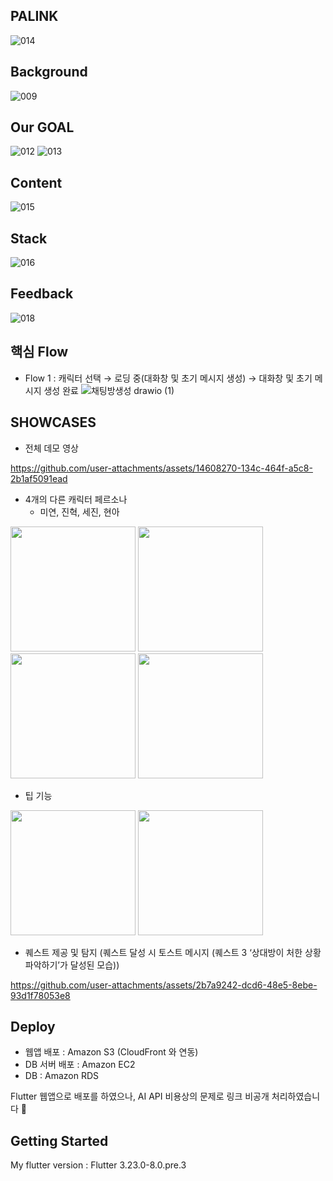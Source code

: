## PALINK 
![014](https://github.com/aengzu/palink_v2/assets/102356873/dbaf5178-7f2d-4fe7-8434-204332f6fef0)

## Background

![009](https://github.com/aengzu/palink_v2/assets/102356873/129ba3de-a3a2-490d-889b-e87813a67f8c)

## Our GOAL
![012](https://github.com/aengzu/palink_v2/assets/102356873/efb257bf-a165-499e-93a2-efa2f31e5ca2)
![013](https://github.com/aengzu/palink_v2/assets/102356873/220aaf0a-7496-4fa4-a536-880f27e1ed0d)


## Content
![015](https://github.com/aengzu/palink_v2/assets/102356873/a4d9b79d-6694-4d0c-b440-03f87384969f)

## Stack
![016](https://github.com/aengzu/palink_v2/assets/102356873/1873440f-7c14-4ba1-a122-302ced4330fb)

## Feedback
![018](https://github.com/aengzu/palink_v2/assets/102356873/bbdc07bd-149b-48a2-9b37-e93ce682c4b0)

## 핵심 Flow
- Flow 1 : 캐릭터 선택 → 로딩 중(대화창 및 초기 메시지 생성) → 대화창 및 초기 메시지 생성 완료
![채팅방생성 drawio (1)](https://github.com/user-attachments/assets/4b8dd0c1-a31e-4329-9786-8ff25b38013a)


## SHOWCASES
- 전체 데모 영상


https://github.com/user-attachments/assets/14608270-134c-464f-a5c8-2b1af5091ead





- 4개의 다른 캐릭터 페르소나
  - 미연, 진혁, 세진, 현아
<p float="left">
  <img src="https://github.com/user-attachments/assets/c89d9da7-7120-4b44-b03a-f664517c5825" width="200" />
  <img src="https://github.com/user-attachments/assets/9970cf03-0e97-48fd-a942-94bec70048b1" width="200" /> 
  <img src="https://github.com/user-attachments/assets/1a064fe8-aeee-4b5f-9ae9-7fcde74ca7e1" width="200" /> 
  <img src="https://github.com/user-attachments/assets/8e6fa0c2-1683-4ba4-bbef-0f7d6551cc13" width="200" /> 
</p>

- 팁 기능
<p float="left">
  <img src="https://github.com/user-attachments/assets/ec728301-46c7-492d-8837-b9317ef3ae92" width="200" />
  <img src="https://github.com/user-attachments/assets/136bf50d-1130-41a6-b4ed-0042a44e1148" width="200" /> 
</p>

- 퀘스트 제공 및 탐지
(퀘스트 달성 시 토스트 메시지 (퀘스트 3 ‘상대방이 처한 상황 파악하기’가 달성된 모습))

https://github.com/user-attachments/assets/2b7a9242-dcd6-48e5-8ebe-93d1f78053e8


## Deploy
- 웹앱 배포 : Amazon S3 (CloudFront 와 연동)
- DB 서버 배포 : Amazon EC2
- DB : Amazon RDS

Flutter 웹앱으로 배포를 하였으나, AI API 비용상의 문제로 링크 비공개 처리하였습니다 🥲


## Getting Started
My flutter version : Flutter 3.23.0-8.0.pre.3


